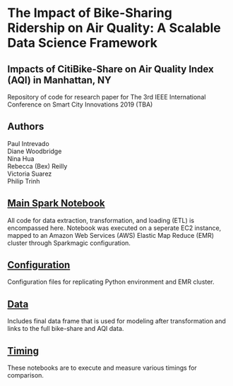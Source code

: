 # The Impact of Bike-Sharing Ridership on Air Quality: A Scalable Data Science Framework
## Impacts of CitiBike-Share on Air Quality Index (AQI) in Manhattan, NY

Repository of code for research paper for The 3rd IEEE International Conference on Smart City Innovations 2019 (TBA)

## Authors
Paul Intrevado  
Diane Woodbridge  
Nina Hua  
Rebecca (Bex) Reilly  
Victoria Suarez  
Philip Trinh

## [Main Spark Notebook](./Manhattan_Bike-Sharing_AQI_Impact.ipynb)
All code for data extraction, transformation, and loading (ETL) is encompassed here. Notebook was executed on a seperate EC2 instance, mapped to an Amazon Web Services (AWS) Elastic Map Reduce (EMR) cluster through Sparkmagic configuration.

## [Configuration](./Configuration)
Configuration files for replicating Python environment and EMR cluster.

## [Data](./Data)
Includes final data frame that is used for modeling after transformation and links to the full bike-share and AQI data.

## [Timing](./Timing)
These notebooks are to execute and measure various timings for comparison.
